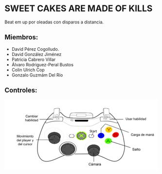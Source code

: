 # SWEET CAKES ARE MADE OF KILLS

Beat em up por oleadas con disparos a distancia.
## Miembros:
  - David Pérez Cogolludo. 
  - David González Jiménez
  - Patricia Cabrero Villar
  - Álvaro Rodriguez-Peral Bustos
  - Colin Ulrich Cop
  - Gonzalo Guzmám Del Río

## Controles:
![Alt text](/SCAMOK/Media/GUI/imagesets/Controles.png?raw=true " ")
